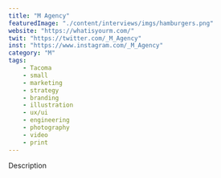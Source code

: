 ```yaml
---
title: "M Agency"
featuredImage: "./content/interviews/imgs/hamburgers.png"
website: "https://whatisyourm.com/"
twit: "https://twitter.com/_M_Agency"
inst: "https://www.instagram.com/_M_Agency"
category: "M"
tags:
    - Tacoma
    - small
    - marketing
    - strategy
    - branding
    - illustration
    - ux/ui
    - engineering
    - photography
    - video
    - print
---
```


Description
